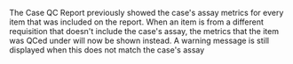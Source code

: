 The Case QC Report previously showed the case's assay metrics for every item that was included on
the report. When an item is from a different requisition that doesn't include the case's assay, the
metrics that the item was QCed under will now be shown instead. A warning message is still displayed
when this does not match the case's assay
